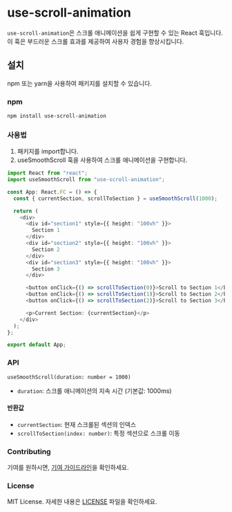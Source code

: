 # use-scroll-animation

`use-scroll-animation`은 스크롤 애니메이션을 쉽게 구현할 수 있는 React 훅입니다. 이 훅은 부드러운 스크롤 효과를 제공하여 사용자 경험을 향상시킵니다.

## 설치

npm 또는 yarn을 사용하여 패키지를 설치할 수 있습니다.

### npm

```bash
npm install use-scroll-animation
```

### 사용법

1. 패키지를 import합니다.
2. useSmoothScroll 훅을 사용하여 스크롤 애니메이션을 구현합니다.

```typescript
import React from "react";
import useSmoothScroll from "use-scroll-animation";

const App: React.FC = () => {
  const { currentSection, scrollToSection } = useSmoothScroll(1000);

  return (
    <div>
      <div id="section1" style={{ height: "100vh" }}>
        Section 1
      </div>
      <div id="section2" style={{ height: "100vh" }}>
        Section 2
      </div>
      <div id="section3" style={{ height: "100vh" }}>
        Section 3
      </div>

      <button onClick={() => scrollToSection(0)}>Scroll to Section 1</button>
      <button onClick={() => scrollToSection(1)}>Scroll to Section 2</button>
      <button onClick={() => scrollToSection(2)}>Scroll to Section 3</button>

      <p>Current Section: {currentSection}</p>
    </div>
  );
};

export default App;
```

### API

`useSmoothScroll(duration: number = 1000)`

- `duration`: 스크롤 애니메이션의 지속 시간 (기본값: 1000ms)

#### 반환값

- `currentSection`: 현재 스크롤된 섹션의 인덱스
- `scrollToSection(index: number)`: 특정 섹션으로 스크롤 이동

### Contributing

기여를 원하시면, [기여 가이드라인](./CONTRIBUTING.md)을 확인하세요.

### License

MIT License. 자세한 내용은 [LICENSE](./LICENSE) 파일을 확인하세요.
